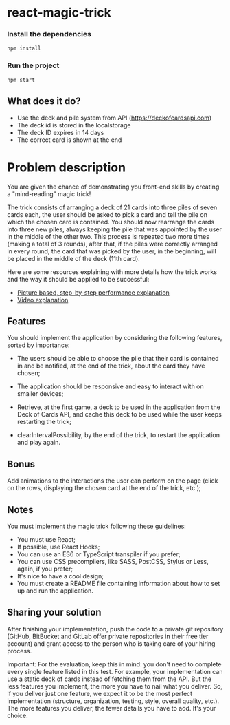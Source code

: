 # react-magic-trick

### Install the dependencies
`npm install`

### Run the project
`npm start`

## What does it do?
- Use the deck and pile system from API (https://deckofcardsapi.com)
- The deck id is stored in the localstorage
- The deck ID expires in 14 days
- The correct card is shown at the end
# Problem description
You are given the chance of demonstrating you front-end skills by creating a "mind-reading" magic trick!

The trick consists of arranging a deck of 21 cards into three piles of seven cards each, the user should be asked to pick a card and tell the pile on which the chosen card is contained. You should now rearrange the cards into three new piles, always keeping the pile that was appointed by the user in the middle of the other two. This process is repeated two more times (making a total of 3 rounds), after that, if the piles were correctly arranged in every round, the card that was picked by the user, in the beginning, will be placed in the middle of the deck (11th card).

Here are some resources explaining with more details how the trick works and the way it should be applied to be successful:

- [Picture based, step-by-step performance explanation](https://www.wikihow.com/Do-a-21-Card-Card-Trick)
- [Video explanation](https://www.youtube.com/watch?v=up0rWk_Q4tY&ab_channel=TearingLogic)

## Features
You should implement the application by considering the following features, sorted by importance:

- The users should be able to choose the pile that their card is contained in and be notified, at the end of the trick, about the card they have chosen;

- The application should be responsive and easy to interact with on smaller devices;

- Retrieve, at the first game, a deck to be used in the application from the Deck of Cards API, and cache this deck to be used while the user keeps restarting the trick;

- clearIntervalPossibility, by the end of the trick, to restart the application and play again.

 

## Bonus
Add animations to the interactions the user can perform on the page (click on the rows, displaying the chosen card at the end of the trick, etc.);

## Notes
You must implement the magic trick following these guidelines:

- You must use React;
- If possible, use React Hooks;
- You can use an ES6 or TypeScript transpiler if you prefer;
- You can use CSS precompilers, like SASS, PostCSS, Stylus or Less, again, if you prefer;
- It's nice to have a cool design;
- You must create a README file containing information about how to set up and run the application.

## Sharing your solution
After finishing your implementation, push the code to a private git repository (GitHub, BitBucket and GitLab offer private repositories in their free tier account) and grant access to the person who is taking care of your hiring process.

Important: For the evaluation, keep this in mind: you don't need to complete every single feature listed in this test. For example, your implementation can use a static deck of cards instead of fetching them from the API. But the less features you implement, the more you have to nail what you deliver. So, if you deliver just one feature, we expect it to be the most perfect implementation (structure, organization, testing, style, overall quality, etc.). The more features you deliver, the fewer details you have to add. It's your choice.
